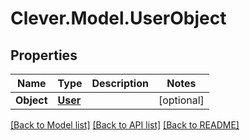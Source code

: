 # Clever.Model.UserObject
## Properties

Name | Type | Description | Notes
------------ | ------------- | ------------- | -------------
**Object** | [**User**](User.md) |  | [optional] 

[[Back to Model list]](../README.md#documentation-for-models) [[Back to API list]](../README.md#documentation-for-api-endpoints) [[Back to README]](../README.md)

